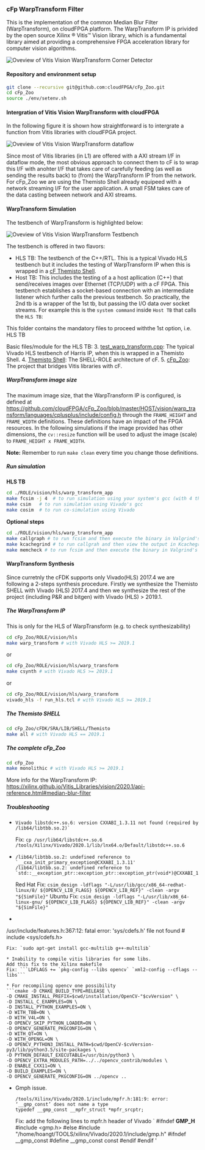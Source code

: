 ### cFp WarpTransform Filter

This is the implementation of the common Median Blur Filter (WarpTransform), on cloudFPGA platform. 
The WarpTransform IP is privided by the open source Xilinx ® Vitis™ Vision library, which is a fundamental library aimed at providing a comprehensive FPGA acceleration library for computer vision algorithms. 

![Oveview of Vitis Vision WarpTransform Corner Detector](../../../../doc/warp_transform_overview.png)


#### Repository and environment setup

```bash
git clone --recursive git@github.com:cloudFPGA/cFp_Zoo.git
cd cFp_Zoo
source ./env/setenv.sh
```


#### Intergration of Vitis Vision WarpTransform with cloudFPGA

In the following figure it is shown how straightforward is to intergrate a function from Vitis libraries with cloudFPGA project.

![Oveview of Vitis Vision WarpTransform dataflow](../../../../doc/warp_transform_dataflow.png)

Since most of Vitis libraries (in L1) are offered with a AXI stream I/F in dataflow mode, the most obvious approach to connect them to cF is to wrap this 
I/F with anohter I/F that takes care of carefully feeding (as well as sending the results back) to (from) the WarpTransform IP from the network. 
For cFp_Zoo we are using the Themisto Shell already equipeed with a network streaming I/F for the user application. 
A small FSM takes care of the data casting between network and AXI streams.


#### WarpTransform Simulation 

The testbench of WarpTransform is highlighted below:

![Oveview of Vitis Vision WarpTransform Testbench](../../../../doc/warp_transform_tb.png)

The testbench is offered in two flavors:
- HLS TB: The testbench of the C++/RTL. This is a typical Vivado HLS testbench but it includes the testing of WarpTransform IP when this is wrapped in a [cF Themisto Shell](https://pages.github.com/cloudFPGA/Doc/pages/cfdk.html#the-themisto-sra).
- Host TB: This includes the testing of a a host apllication (C++) that send/receives images over Ethernet (TCP/UDP) with a cF FPGA. This testbench establishes a socket-based connection with an intermediate listener which further calls the previous testbench. So practically, the 2nd tb is a wrapper of the 1st tb, but passing the I/O data over socket streams.
  For example this is the `system command` inside `Host TB` that calls the `HLS TB`:

This folder contains the mandatory files to proceed withthe 1st option, i.e. HLS TB
  
Basic files/module for the HLS TB:
  3. [test_warp_transform.cpp](https://github.com/cloudFPGA/cFp_Zoo/blob/master/ROLE/vision/hls/warp_transform/test/test_warp_transform.cpp): The typical Vivado HLS testbench of Harris IP, when this is wrapped in a Themisto Shell.
  4. [Themisto Shell](https://github.com/cloudFPGA/cFDK/blob/main/DOC/Themisto.md): The SHELL-ROLE architecture of cF.
  5. [cFp_Zoo](https://github.com/cloudFPGA/cFp_Zoo): The project that bridges Vitis libraries with cF.

  
  
##### WarpTransform image size 

The maximum image size, that the WarpTransform IP is configured, is defined at https://github.com/cloudFPGA/cFp_Zoo/blob/master/HOST/vision/warp_transform/languages/cplusplus/include/config.h
through the `FRAME_HEIGHT` and `FRAME_WIDTH` definitions. These definitions have an impact of the FPGA resources. In the following simulations if the image 
provided has other dimensions, the `cv::resize` function will be used to adjust the image (scale) to `FRAME_HEIGHT x FRAME_WIDTH`.
  
**Note:** Remember to run `make clean` every time you change those definitions.
  
##### Run simulation

**HLS TB**
  
```bash
cd ./ROLE/vision/hls/warp_transform_app
make fcsim -j 4  # to run simulation using your system's gcc (with 4 threads)
make csim   # to run simulation using Vivado's gcc
make cosim  # to run co-simulation using Vivado
```

**Optional steps**

```bash
cd ./ROLE/vision/hls/warp_transform_app
make callgraph # to run fcsim and then execute the binary in Valgrind's callgraph tool
make kcachegrind # to run callgrah and then view the output in Kcachegrind tool
make memcheck # to run fcsim and then execute the binary in Valgrind's memcheck tool (to inspect memory leaks)
```


#### WarpTransform Synthesis

Since curretnly the cFDK supports only Vivado(HLS) 2017.4 we are following a 2-steps synthesis 
procedure. Firstly we synthesize the Themisto SHELL with Vivado (HLS) 2017.4 and then we synthesize 
the rest of the project (including P&R and bitgen) with Vivado (HLS) > 2019.1. 

##### The WarpTransform IP
This is only for the HLS of WarpTransform (e.g. to check synthesizability)
```bash
cd cFp_Zoo/ROLE/vision/hls
make warp_transform # with Vivado HLS >= 2019.1
```
or 
```bash
cd cFp_Zoo/ROLE/vision/hls/warp_transform
make csynth # with Vivado HLS >= 2019.1
```
or
```bash
cd cFp_Zoo/ROLE/vision/hls/warp_transform
vivado_hls -f run_hls.tcl # with Vivado HLS >= 2019.1
```

##### The Themisto SHELL
```bash
cd cFp_Zoo/cFDK/SRA/LIB/SHELL/Themisto
make all # with Vivado HLS == 2019.1
```

##### The complete cFp_Zoo
```bash
cd cFp_Zoo
make monolithic # with Vivado HLS >= 2019.1
```

More info for the WarpTransform IP: https://xilinx.github.io/Vitis_Libraries/vision/2020.1/api-reference.html#median-blur-filter


##### Troubleshooting

* ```
  Vivado libstdc++.so.6: version CXXABI_1.3.11 not found (required by /lib64/libtbb.so.2)`
  ```
  Fix: `cp /usr/lib64/libstdc++.so.6 /tools/Xilinx/Vivado/2020.1/lib/lnx64.o/Default/libstdc++.so.6`

*
  ```
  /lib64/libtbb.so.2: undefined reference to `__cxa_init_primary_exception@CXXABI_1.3.11'
  /lib64/libtbb.so.2: undefined reference to `std::__exception_ptr::exception_ptr::exception_ptr(void*)@CXXABI_1.3.11'
  ```
  Red Hat Fix: `csim_design -ldflags "-L/usr/lib/gcc/x86_64-redhat-linux/8/ ${OPENCV_LIB_FLAGS} ${OPENCV_LIB_REF}" -clean -argv "${SimFile}"`
  Ubuntu Fix: `csim_design -ldflags "-L/usr/lib/x86_64-linux-gnu/ ${OPENCV_LIB_FLAGS} ${OPENCV_LIB_REF}" -clean -argv "${SimFile}"`
*
  ```
/usr/include/features.h:367:12: fatal error: 'sys/cdefs.h' file not found # include <sys/cdefs.h>
```
Fix: `sudo apt-get install gcc-multilib g++-multilib`

* Inability to compile vitis libraries for some libs.
Add this fix to the Xilinx makefile
Fix: ```LDFLAGS += `pkg-config --libs opencv` `xml2-config --cflags --libs```

* For recompiling opencv one possibility
```cmake -D CMAKE_BUILD_TYPE=RELEASE \
-D CMAKE_INSTALL_PREFIX=$cwd/installation/OpenCV-"$cvVersion" \
-D INSTALL_C_EXAMPLES=ON \
-D INSTALL_PYTHON_EXAMPLES=ON \
-D WITH_TBB=ON \
-D WITH_V4L=ON \
-D OPENCV_SKIP_PYTHON_LOADER=ON \
-D OPENCV_GENERATE_PKGCONFIG=ON \
-D WITH_QT=ON \
-D WITH_OPENGL=ON \
-D OPENCV_PYTHON3_INSTALL_PATH=$cwd/OpenCV-$cvVersion-py3/lib/python3.5/site-packages \
-D PYTHON_DEFAULT_EXECUTABLE=/usr/bin/python3 \
-D OPENCV_EXTRA_MODULES_PATH=../../opencv_contrib/modules \
-D ENABLE_CXX11=ON \
-D BUILD_EXAMPLES=ON \
-D OPENCV_GENERATE_PKGCONFIG=ON ../opencv ..
```

* Gmph issue.
  ```
  /tools/Xilinx/Vivado/2020.1/include/mpfr.h:181:9: error: ‘__gmp_const’ does not name a type
  typedef __gmp_const __mpfr_struct *mpfr_srcptr;
  ```
  Fix: add the following lines to mpfr.h header of Vivado
`
#ifndef __GMP_H__
  #include <gmp.h>
#else
  #include "/home/hoangt/TOOLS/xilinx/Vivado/2020.1/include/gmp.h"
  #ifndef __gmp_const
    #define __gmp_const const
  #endif
#endif
'
